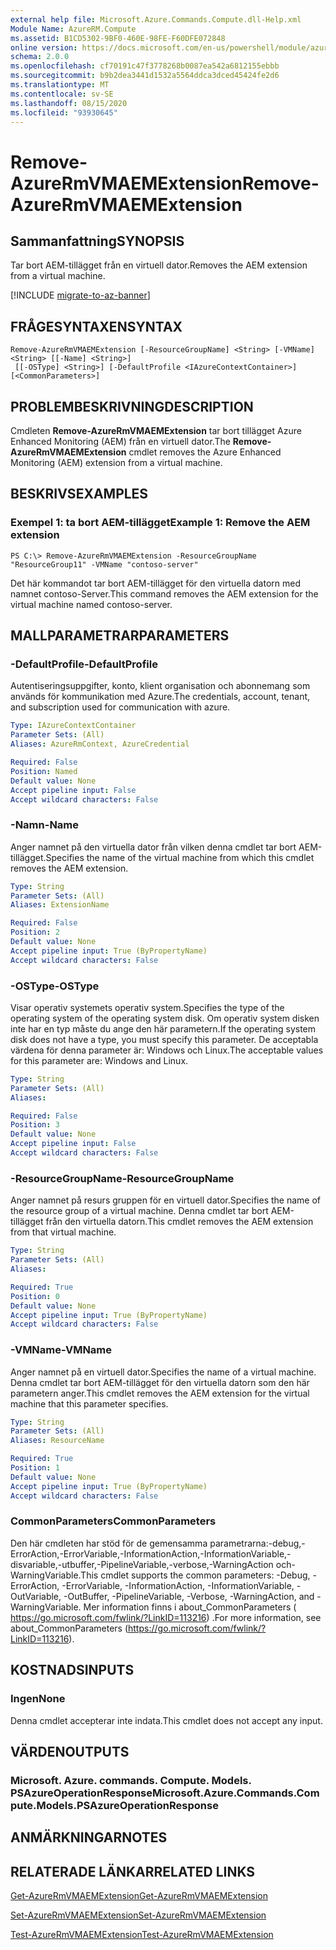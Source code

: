 ```yaml
---
external help file: Microsoft.Azure.Commands.Compute.dll-Help.xml
Module Name: AzureRM.Compute
ms.assetid: B1CD5302-9BF0-460E-98FE-F60DFE072848
online version: https://docs.microsoft.com/en-us/powershell/module/azurerm.compute/remove-azurermvmaemextension
schema: 2.0.0
ms.openlocfilehash: cf70191c47f3778268b0087ea542a6812155ebbb
ms.sourcegitcommit: b9b2dea3441d1532a5564ddca3dced45424fe2d6
ms.translationtype: MT
ms.contentlocale: sv-SE
ms.lasthandoff: 08/15/2020
ms.locfileid: "93930645"
---
```

# <span data-ttu-id="c0e45-101">Remove-AzureRmVMAEMExtension</span><span class="sxs-lookup"><span data-stu-id="c0e45-101">Remove-AzureRmVMAEMExtension</span></span>

## <span data-ttu-id="c0e45-102">Sammanfattning</span><span class="sxs-lookup"><span data-stu-id="c0e45-102">SYNOPSIS</span></span>
<span data-ttu-id="c0e45-103">Tar bort AEM-tillägget från en virtuell dator.</span><span class="sxs-lookup"><span data-stu-id="c0e45-103">Removes the AEM extension from a virtual machine.</span></span>

[!INCLUDE [migrate-to-az-banner](../../includes/migrate-to-az-banner.md)]

## <span data-ttu-id="c0e45-104">FRÅGESYNTAXEN</span><span class="sxs-lookup"><span data-stu-id="c0e45-104">SYNTAX</span></span>

```
Remove-AzureRmVMAEMExtension [-ResourceGroupName] <String> [-VMName] <String> [[-Name] <String>]
 [[-OSType] <String>] [-DefaultProfile <IAzureContextContainer>] [<CommonParameters>]
```

## <span data-ttu-id="c0e45-105">PROBLEMBESKRIVNING</span><span class="sxs-lookup"><span data-stu-id="c0e45-105">DESCRIPTION</span></span>
<span data-ttu-id="c0e45-106">Cmdleten **Remove-AzureRmVMAEMExtension** tar bort tillägget Azure Enhanced Monitoring (AEM) från en virtuell dator.</span><span class="sxs-lookup"><span data-stu-id="c0e45-106">The **Remove-AzureRmVMAEMExtension** cmdlet removes the Azure Enhanced Monitoring (AEM) extension from a virtual machine.</span></span>

## <span data-ttu-id="c0e45-107">BESKRIVS</span><span class="sxs-lookup"><span data-stu-id="c0e45-107">EXAMPLES</span></span>

### <span data-ttu-id="c0e45-108">Exempel 1: ta bort AEM-tillägget</span><span class="sxs-lookup"><span data-stu-id="c0e45-108">Example 1: Remove the AEM extension</span></span>
```
PS C:\> Remove-AzureRmVMAEMExtension -ResourceGroupName "ResourceGroup11" -VMName "contoso-server"
```

<span data-ttu-id="c0e45-109">Det här kommandot tar bort AEM-tillägget för den virtuella datorn med namnet contoso-Server.</span><span class="sxs-lookup"><span data-stu-id="c0e45-109">This command removes the AEM extension for the virtual machine named contoso-server.</span></span>

## <span data-ttu-id="c0e45-110">MALLPARAMETRAR</span><span class="sxs-lookup"><span data-stu-id="c0e45-110">PARAMETERS</span></span>

### <span data-ttu-id="c0e45-111">-DefaultProfile</span><span class="sxs-lookup"><span data-stu-id="c0e45-111">-DefaultProfile</span></span>
<span data-ttu-id="c0e45-112">Autentiseringsuppgifter, konto, klient organisation och abonnemang som används för kommunikation med Azure.</span><span class="sxs-lookup"><span data-stu-id="c0e45-112">The credentials, account, tenant, and subscription used for communication with azure.</span></span>

```yaml
Type: IAzureContextContainer
Parameter Sets: (All)
Aliases: AzureRmContext, AzureCredential

Required: False
Position: Named
Default value: None
Accept pipeline input: False
Accept wildcard characters: False
```

### <span data-ttu-id="c0e45-113">-Namn</span><span class="sxs-lookup"><span data-stu-id="c0e45-113">-Name</span></span>
<span data-ttu-id="c0e45-114">Anger namnet på den virtuella dator från vilken denna cmdlet tar bort AEM-tillägget.</span><span class="sxs-lookup"><span data-stu-id="c0e45-114">Specifies the name of the virtual machine from which this cmdlet removes the AEM extension.</span></span>

```yaml
Type: String
Parameter Sets: (All)
Aliases: ExtensionName

Required: False
Position: 2
Default value: None
Accept pipeline input: True (ByPropertyName)
Accept wildcard characters: False
```

### <span data-ttu-id="c0e45-115">-OSType</span><span class="sxs-lookup"><span data-stu-id="c0e45-115">-OSType</span></span>
<span data-ttu-id="c0e45-116">Visar operativ systemets operativ system.</span><span class="sxs-lookup"><span data-stu-id="c0e45-116">Specifies the type of the operating system of the operating system disk.</span></span>
<span data-ttu-id="c0e45-117">Om operativ system disken inte har en typ måste du ange den här parametern.</span><span class="sxs-lookup"><span data-stu-id="c0e45-117">If the operating system disk does not have a type, you must specify this parameter.</span></span>
<span data-ttu-id="c0e45-118">De acceptabla värdena för denna parameter är: Windows och Linux.</span><span class="sxs-lookup"><span data-stu-id="c0e45-118">The acceptable values for this parameter are: Windows and Linux.</span></span>

```yaml
Type: String
Parameter Sets: (All)
Aliases: 

Required: False
Position: 3
Default value: None
Accept pipeline input: False
Accept wildcard characters: False
```

### <span data-ttu-id="c0e45-119">-ResourceGroupName</span><span class="sxs-lookup"><span data-stu-id="c0e45-119">-ResourceGroupName</span></span>
<span data-ttu-id="c0e45-120">Anger namnet på resurs gruppen för en virtuell dator.</span><span class="sxs-lookup"><span data-stu-id="c0e45-120">Specifies the name of the resource group of a virtual machine.</span></span>
<span data-ttu-id="c0e45-121">Denna cmdlet tar bort AEM-tillägget från den virtuella datorn.</span><span class="sxs-lookup"><span data-stu-id="c0e45-121">This cmdlet removes the AEM extension from that virtual machine.</span></span>

```yaml
Type: String
Parameter Sets: (All)
Aliases: 

Required: True
Position: 0
Default value: None
Accept pipeline input: True (ByPropertyName)
Accept wildcard characters: False
```

### <span data-ttu-id="c0e45-122">-VMName</span><span class="sxs-lookup"><span data-stu-id="c0e45-122">-VMName</span></span>
<span data-ttu-id="c0e45-123">Anger namnet på en virtuell dator.</span><span class="sxs-lookup"><span data-stu-id="c0e45-123">Specifies the name of a virtual machine.</span></span>
<span data-ttu-id="c0e45-124">Denna cmdlet tar bort AEM-tillägget för den virtuella datorn som den här parametern anger.</span><span class="sxs-lookup"><span data-stu-id="c0e45-124">This cmdlet removes the AEM extension for the virtual machine that this parameter specifies.</span></span>

```yaml
Type: String
Parameter Sets: (All)
Aliases: ResourceName

Required: True
Position: 1
Default value: None
Accept pipeline input: True (ByPropertyName)
Accept wildcard characters: False
```

### <span data-ttu-id="c0e45-125">CommonParameters</span><span class="sxs-lookup"><span data-stu-id="c0e45-125">CommonParameters</span></span>
<span data-ttu-id="c0e45-126">Den här cmdleten har stöd för de gemensamma parametrarna:-debug,-ErrorAction,-ErrorVariable,-InformationAction,-InformationVariable,-disvariable,-utbuffer,-PipelineVariable,-verbose,-WarningAction och-WarningVariable.</span><span class="sxs-lookup"><span data-stu-id="c0e45-126">This cmdlet supports the common parameters: -Debug, -ErrorAction, -ErrorVariable, -InformationAction, -InformationVariable, -OutVariable, -OutBuffer, -PipelineVariable, -Verbose, -WarningAction, and -WarningVariable.</span></span> <span data-ttu-id="c0e45-127">Mer information finns i about_CommonParameters ( https://go.microsoft.com/fwlink/?LinkID=113216) .</span><span class="sxs-lookup"><span data-stu-id="c0e45-127">For more information, see about_CommonParameters (https://go.microsoft.com/fwlink/?LinkID=113216).</span></span>

## <span data-ttu-id="c0e45-128">KOSTNADS</span><span class="sxs-lookup"><span data-stu-id="c0e45-128">INPUTS</span></span>

### <span data-ttu-id="c0e45-129">Ingen</span><span class="sxs-lookup"><span data-stu-id="c0e45-129">None</span></span>
<span data-ttu-id="c0e45-130">Denna cmdlet accepterar inte indata.</span><span class="sxs-lookup"><span data-stu-id="c0e45-130">This cmdlet does not accept any input.</span></span>

## <span data-ttu-id="c0e45-131">VÄRDEN</span><span class="sxs-lookup"><span data-stu-id="c0e45-131">OUTPUTS</span></span>

### <span data-ttu-id="c0e45-132">Microsoft. Azure. commands. Compute. Models. PSAzureOperationResponse</span><span class="sxs-lookup"><span data-stu-id="c0e45-132">Microsoft.Azure.Commands.Compute.Models.PSAzureOperationResponse</span></span>

## <span data-ttu-id="c0e45-133">ANMÄRKNINGAR</span><span class="sxs-lookup"><span data-stu-id="c0e45-133">NOTES</span></span>

## <span data-ttu-id="c0e45-134">RELATERADE LÄNKAR</span><span class="sxs-lookup"><span data-stu-id="c0e45-134">RELATED LINKS</span></span>

[<span data-ttu-id="c0e45-135">Get-AzureRmVMAEMExtension</span><span class="sxs-lookup"><span data-stu-id="c0e45-135">Get-AzureRmVMAEMExtension</span></span>](./Get-AzureRmVMAEMExtension.md)

[<span data-ttu-id="c0e45-136">Set-AzureRmVMAEMExtension</span><span class="sxs-lookup"><span data-stu-id="c0e45-136">Set-AzureRmVMAEMExtension</span></span>](./Set-AzureRmVMAEMExtension.md)

[<span data-ttu-id="c0e45-137">Test-AzureRmVMAEMExtension</span><span class="sxs-lookup"><span data-stu-id="c0e45-137">Test-AzureRmVMAEMExtension</span></span>](./Test-AzureRmVMAEMExtension.md)



